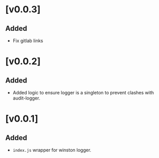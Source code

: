 # [v0.0.3]
## Added
- Fix gitlab links

# [v0.0.2]
## Added
- Added logic to ensure logger is a singleton to prevent clashes with audit-logger.

# [v0.0.1]

## Added
- `index.js` wrapper for winston logger.